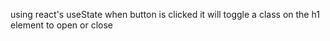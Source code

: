 using react's useState when button is clicked it will toggle a class on the h1 element to open or close
